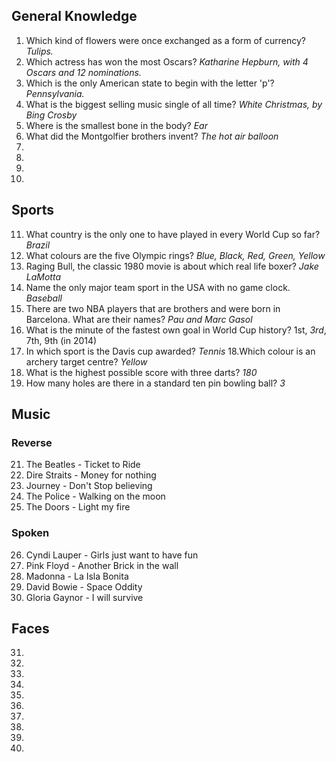 ## General Knowledge
1. Which kind of flowers were once exchanged as a form of currency? *Tulips.*
2. Which actress has won the most Oscars? *Katharine Hepburn, with 4 Oscars and 12 nominations.*
3. Which is the only American state to begin with the letter 'p'? *Pennsylvania.*
4. What is the biggest selling music single of all time? *White Christmas, by Bing Crosby*
5. Where is the smallest bone in the body? *Ear*
6. What did the Montgolfier brothers invent? *The hot air balloon*
07.
08.
09.
10.

## Sports
11. What country is the only one to have played in every World Cup so far? *Brazil*
12. What colours are the five Olympic rings? *Blue, Black, Red, Green, Yellow*
13. Raging Bull, the classic 1980 movie is about which real life boxer? *Jake LaMotta*
14. Name the only major team sport in the USA with no game clock. *Baseball*
15. There are two NBA players that are brothers and were born in Barcelona. What are their names? *Pau and Marc Gasol*
16. What is the minute of the fastest own goal in World Cup history? 1st, *3rd*, 7th, 9th (in 2014)
17. In which sport is the Davis cup awarded? *Tennis*
18.Which colour is an archery target centre? *Yellow*
19. What is the highest possible score with three darts? *180*
20. How many holes are there in a standard ten pin bowling ball? *3*

## Music
### Reverse
21. The Beatles - Ticket to Ride
22. Dire Straits - Money for nothing
23. Journey - Don't Stop believing
24. The Police - Walking on the moon
25. The Doors - Light my fire
### Spoken
26. Cyndi Lauper - Girls just want to have fun
27. Pink Floyd - Another Brick in the wall
28. Madonna - La Isla Bonita
29. David Bowie - Space Oddity
30. Gloria Gaynor - I will survive

## Faces
31.
32.
33.
34.
35.
36.
37.
38.
39.
40.
